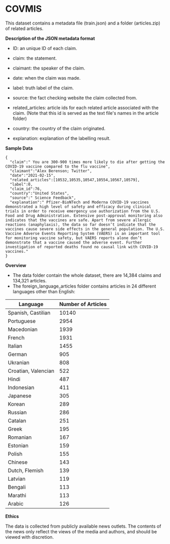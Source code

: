 # COVMIS

This dataset contains a metadata file (train.json) and a folder (articles.zip) of related articles. 


**Description of the JSON metadata format**
- ID: an unique ID of each claim.
- claim: the statement.
- claimant: the speaker of the claim.
- date: when the claim was made.
- label: truth label of the claim.
- source: the fact checking website the claim collected from.
- related_articles: article ids for each related article associated with the claim. 
(Note that this id is served as the text file's names in the article folder)

- country: the country of the claim originated.
- explanation: explanation of the labelling result. 

**Sample Data**
```
{
  "claim":" You are 300-900 times more likely to die after getting the COVID-19 vaccine compared to the flu vaccine",
  "claimant":"Alex Berenson; Twitter",
  "date":"2021-02-15",
  "related_articles":[10532,10535,10547,10554,10567,10579],
  "label":0,
  "claim_id":76,
  "country":"United States",
  "source":" Science Feedback",
  "explanation":" Pfizer-BioNTech and Moderna COVID-19 vaccines demonstrated a high level of safety and efficacy during clinical trials in order to receive emergency use authorization from the U.S. Food and Drug Administration. Extensive post-approval monitoring also indicates that the vaccines are safe. Apart from severe allergic reactions (anaphylaxis), the data so far doesn’t indicate that the vaccines cause severe side effects in the general population. The U.S. Vaccine Adverse Events Reporting System (VAERS) is an important tool for monitoring vaccine safety, but VAERS reports alone don’t demonstrate that a vaccine caused the adverse event. Further investigation of reported deaths found no causal link with COVID-19 vaccines."
}
```
**Overview**
- The data folder contain the whole dataset, there are 14,384 claims and 134,321 articles.
- The foreign_language_articles folder contains articles in 24 different languages other than English:

| Language | Number of Articles |
| --- | --- |
| Spanish, Castilian | 10140 |
| Portuguese | 2954 |
| Macedonian | 1939 |
| French | 1931 |
| Italian | 1455 |
| German | 905 |
| Ukranian | 808 |
| Croatian, Valencian | 522 |
| Hindi | 487 |
| Indonesian | 411 |
| Japanese | 305 |
| Korean | 289 |
| Russian | 286 |
| Catalan | 251 |
| Greek | 195 |
| Romanian | 167 |
| Estonian | 159 |
| Polish | 155 |
| Chinese | 143 |
| Dutch, Flemish | 139 |
| Latvian | 119 |
| Bengali | 113 |
| Marathi | 113 |
| Arabic | 126 |

**Ethics**

The data is collected from publicly available news outlets. 
The contents of the news only reflect the views of the media and authors, and should be viewed with discretion.

